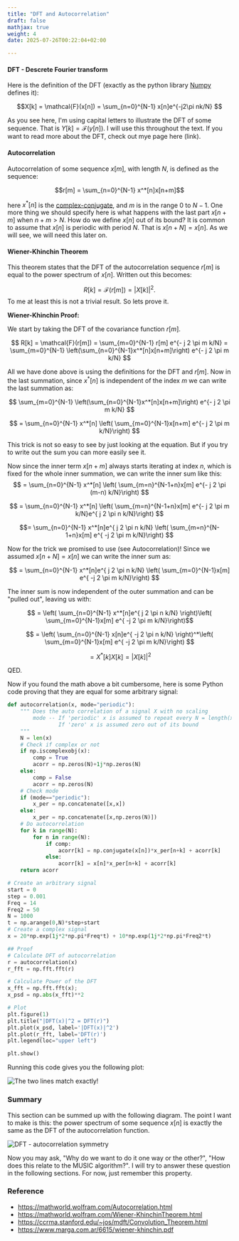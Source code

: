```yaml
---
title: "DFT and Autocorrelation"
draft: false
mathjax: true
weight: 4
date: 2025-07-26T00:22:04+02:00

---
```


#### DFT - Descrete Fourier transform 
Here is the definition of the DFT (exactly as the python library [Numpy](https://numpy.org/doc/stable/reference/routines.fft.html) defines it):

$$X[k] = \mathcal{F}(x[n]) = \sum_{n=0}^{N-1} x[n]e^{-j2\pi nk/N} $$

As you see here, I'm using capital letters to illustrate the DFT of some sequence. That is $Y[k] = \mathcal{F}(y[n])$. I will use this throughout the text.
If you want to read more about the DFT, check out mye page here (link).

#### Autocorrelation
Autocorrelation of some sequence $x[m]$, with length $N$, is defined as the sequence:

$$r[m] = \sum_{n=0}^{N-1} x^*[n]x[n+m]$$

here $x^* [n]$ is the [complex-conjugate](https://mathworld.wolfram.com/ComplexConjugate.html), and $m$ is in the range $0$ to $N-1$.
One more thing we should specify here is what happens with the last part $x[n+m]$ when $n+m>N$. How do we define $x[n]$ out of its bound? It is common to assume that $x[n]$ is periodic with period $N$. That is $x[n+N] = x[n]$. As we will see, we will need this later on.

#### Wiener-Khinchin Theorem 
This theorem states that the DFT of the autocorrelation sequence $r[m]$ is equal to the power spectrum of $x[n]$. Written out this becomes:

$$ R[k] = \mathcal{F}(r[m]) = |X[k]|^2.$$
To me at least this is not a trivial result. So lets prove it.

**Wiener-Khinchin Proof:**

We start by taking the DFT of the covariance function $r[m]$.

$$ R[k] = \mathcal{F}(r[m]) = \sum_{m=0}^{N-1} r[m] e^{- j 2 \pi m k/N} = \sum_{m=0}^{N-1} \left(\sum_{n=0}^{N-1}x^*[n]x[n+m]\right) e^{- j 2 \pi m k/N} $$

All we have done above is using the definitions for the DFT and $r[m]$. Now in the last summation, since $x^*[n]$ is independent of the index $m$ we can write the last summation as:

$$ \sum_{m=0}^{N-1} \left(\sum_{n=0}^{N-1}x^*[n]x[n+m]\right) e^{- j 2 \pi m k/N} $$

$$ = \sum_{n=0}^{N-1} x^*[n] \left( \sum_{m=0}^{N-1}x[n+m] e^{- j 2 \pi m k/N}\right) $$

This trick is not so easy to see by just looking at the equation. But if you try to write out the sum you can more easily see it.

Now since the inner term $x[n+m]$ always starts iterating at index $n$, which is fixed for the whole inner summation, we can write the inner sum like this:
$$ = \sum_{n=0}^{N-1} x^*[n] \left( \sum_{m=n}^{N-1+n}x[m] e^{- j 2 \pi (m-n) k/N}\right) $$

$$ = \sum_{n=0}^{N-1} x^*[n] \left( \sum_{m=n}^{N-1+n}x[m] e^{- j 2 \pi m k/N}e^{ j 2 \pi n k/N}\right) $$

$$= \sum_{n=0}^{N-1} x^*[n]e^{ j 2 \pi n k/N} \left( \sum_{m=n}^{N-1+n}x[m] e^{ -j 2 \pi m k/N}\right) $$

Now for the trick we promised to use (see Autocorrelation)! Since we assumed $x[n+N] = x[n]$ we can write the inner sum as:

$$ = \sum_{n=0}^{N-1} x^*[n]e^{ j 2 \pi n k/N} \left( \sum_{m=0}^{N-1}x[m] e^{ -j 2 \pi m k/N}\right) $$

The inner sum is now independent of the outer summation and can be "pulled out", leaving us with:

$$ = \left( \sum_{n=0}^{N-1} x^*[n]e^{ j 2 \pi n k/N} \right)\left( \sum_{m=0}^{N-1}x[m] e^{ -j 2 \pi m k/N}\right)$$

$$ = \left( \sum_{n=0}^{N-1} x[n]e^{ -j 2 \pi n k/N} \right)^*\left( \sum_{m=0}^{N-1}x[m] e^{ -j 2 \pi m k/N}\right) $$ 

$$ = X^*[k]X[k] = |X[k]|^2 $$ 

QED.

Now if you found the math above a bit cumbersome, here is some Python code proving that they are equal for some arbitrary signal:
```python
def autocorrelation(x, mode="periodic"):
    """ Does the auto correlation of a signal X with no scaling
        mode -- If 'periodic' x is assumed to repeat every N = length(x)
                If 'zero' x is assumed zero out of its bound
    """
    N = len(x)
    # Check if complex or not
    if np.iscomplexobj(x):
        comp = True
        acorr = np.zeros(N)+1j*np.zeros(N)
    else:
        comp = False
        acorr = np.zeros(N)
    # Check mode
    if (mode=="periodic"):
        x_per = np.concatenate([x,x])
    else:
        x_per = np.concatenate([x,np.zeros(N)])
    # Do autocorrelation
    for k in range(N):
        for n in range(N):
            if comp:
                acorr[k] = np.conjugate(x[n])*x_per[n+k] + acorr[k]
            else:
                acorr[k] = x[n]*x_per[n+k] + acorr[k]
    return acorr

# Create an arbitrary signal
start = 0
step = 0.001
Freq = 14
Freq2 = 50
N = 1000
t = np.arange(0,N)*step+start
# Create a complex signal
x = 20*np.exp(1j*2*np.pi*Freq*t) + 10*np.exp(1j*2*np.pi*Freq2*t)

## Proof
# Calculate DFT of autocorrelation
r = autocorrelation(x)
r_fft = np.fft.fft(r)

# Calculate Power of the DFT
x_fft = np.fft.fft(x);
x_psd = np.abs(x_fft)**2

# Plot
plt.figure(1)
plt.title("|DFT(x)|^2 = DFT(r)")
plt.plot(x_psd, label='|DFT(x)|^2')
plt.plot(r_fft, label='DFT(r)')
plt.legend(loc="upper left")

plt.show()
```

Running this code gives you the following plot:

![The two lines match exactly!](/images/dft_autocorrelation.png)


### Summary

This section can be summed up with the following diagram. The point I want to make is this: the power spectrum of some sequence $x[n]$ is exactly the same as the DFT of the autocorrelation function.

![DFT - autocorrelation symmetry](/images/dft_autocorrelation_symmetry.drawio.png)

Now you may ask, "Why do we want to do it one way or the other?", "How does this relate to the MUSIC algorithm?". I will try to answer these question in the following sections. For now, just remember this property.

### Reference
* https://mathworld.wolfram.com/Autocorrelation.html
* https://mathworld.wolfram.com/Wiener-KhinchinTheorem.html
* https://ccrma.stanford.edu/~jos/mdft/Convolution_Theorem.html
* https://www.marga.com.ar/6615/wiener-khinchin.pdf
